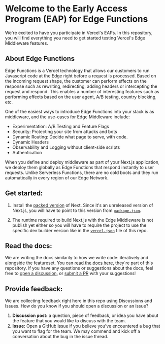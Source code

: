 # Welcome to the Early Access Program (EAP) for Edge Functions

We're excited to have you participate in Vercel's EAPs. In this repository, you will find everything you need to get started testing Vercel's Edge Middleware features.  

## About Edge Functions 

Edge Functions is a Vercel technology that allows our customers to run Javascript code at the Edge right before a request is processed. Based on the incoming request shape, the customer can perform effects on the response such as rewriting, redirecting, adding headers or intercepting the request and respond. This enables a number of interesting features such as performing effects based on the user agent, A/B testing, country blocking, etc.

One of the easiest ways to introduce Edge Functions into your stack is as middleware, and the use-cases for Edge Middleware include:
- Experimentation: A/B Testing and Feature Flags
- Security: Protecting your site from attacks and bots
- Dynamic Routing: Decide what page to serve, with code.
- Dynamic Headers
- Observability and Logging without client-side scripts
- Authentication

When you define and deploy middleware as part of your Next.js application, we deploy them globally as Edge Functions that respond instantly to user requests. Unlike Serverless Functions, there are no cold boots and they run automatically in every region of our Edge Network.

## Get started:

1. Install the [packed version](https://next-middleware-build.vercel.sh/next-v12.0.0-nightly.7.tgz) of Next. Since it's an unreleased version of Next.js, you will have to point to this version from [`package.json`](package.json#L11).

2. The runtime required to build Next.js with the Edge Middleware is not publish yet either so you will have to require the project to use the specific dev builder version like in the [`vercel.json`](vercel.json#L5) file of this repo.

## Read the docs:

We are writing the docs similarily to how we write code: iteratively and alongside the featureset. You can [read the docs here](https://github.com/vercel-customer-feedback/edge-middleware/blob/main/docs/docs.md), they're part of this repository. If you have any questions or suggestions about the docs, feel free to [open a discussion](https://github.com/vercel-customer-feedback/edge-middleware/discussions), or [submit a PR](https://github.com/vercel-customer-feedback/edge-middleware/pulls) with your suggestions! 

## Provide feedback:

We are collecting feedback right here in this repo using Discussions and Issues. How do you know if you should open a discussion or an issue? 

1. **Discussion post:** a question, piece of feedback, or idea you have about the feature that you would like to discuss with the team. 
2. **Issue:** Open a GitHub issue if you believe you've encountered a bug that you want to flag for the team. We may commend and kick off a conversation about the bug in the issue thread. 


